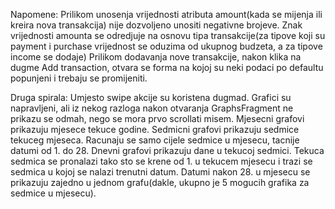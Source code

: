 Napomene:
Prilikom unosenja vrijednosti atributa amount(kada se mijenja ili kreira nova transakcija) nije dozvoljeno unositi negativne brojeve.
Znak vrijednosti amounta se odredjuje na osnovu tipa transakcije(za tipove koji su payment i purchase vrijednost se oduzima od ukupnog budzeta,
a za tipove income se dodaje)
Prilikom dodavanja nove transakcije, nakon klika na dugme Add transaction, otvara se forma na kojoj su neki podaci po defaultu popunjeni i trebaju
se promijeniti.

Druga spirala:
Umjesto swipe akcije su koristena dugmad. Grafici su napravljeni, ali iz nekog razloga nakon otvaranja GraphsFragment ne prikazu se odmah, nego se 
mora prvo scrollati misem. Mjesecni grafovi prikazuju mjesece tekuce godine. Sedmicni grafovi prikazuju sedmice tekuceg mjeseca. Racunaju se samo
cijele sedmice u mjesecu, tacnije datumi od 1. do 28. Dnevni grafovi prikazuju dane u tekucoj sedmici. Tekuca sedmica se pronalazi tako sto se krene
od 1. u tekucem mjesecu i trazi se sedmica u kojoj se nalazi trenutni datum. Datumi nakon 28. u mjesecu se prikazuju zajedno u jednom grafu(dakle,
ukupno je 5 mogucih grafika za sedmice u mjesecu). 